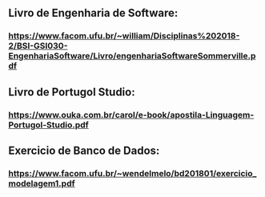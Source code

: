 ## Livro de Engenharia de Software: 
### https://www.facom.ufu.br/~william/Disciplinas%202018-2/BSI-GSI030-EngenhariaSoftware/Livro/engenhariaSoftwareSommerville.pdf

## Livro de Portugol Studio: 
### https://www.ouka.com.br/carol/e-book/apostila-Linguagem-Portugol-Studio.pdf

## Exercicio de Banco de Dados: 
### https://www.facom.ufu.br/~wendelmelo/bd201801/exercicio_modelagem1.pdf
